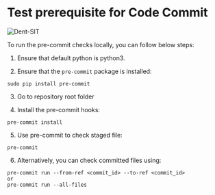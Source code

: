 # Test prerequisite for Code Commit

![Dent-SIT](../img/code_commit.png)

To run the pre-commit checks locally, you can follow below steps:

1. Ensure that default python is python3.

2. Ensure that the `pre-commit` package is installed:

```Shell
sudo pip install pre-commit
```

3. Go to repository root folder

4. Install the pre-commit hooks:

```Shell
pre-commit install
```

5. Use pre-commit to check staged file:

```Shell
pre-commit
```

6. Alternatively, you can check committed files using:

```Shell
pre-commit run --from-ref <commit_id> --to-ref <commit_id>
or
pre-commit run --all-files
```
